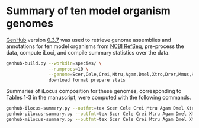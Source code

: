 # Summary of ten model organism genomes

[GenHub](https://standage.github.io/genhub) version [0.3.7](https://github.com/standage/genhub/releases/tag/0.3.7) was used to retrieve genome assemblies and annotations for ten model organisms from [NCBI RefSeq](http://www.ncbi.nlm.nih.gov/refseq/), pre-process the data, compute iLoci, and compile summary statistics over the data.

```bash
genhub-build.py --workdir=species/ \
                --numprocs=10 \
                --genome=Scer,Cele,Crei,Mtru,Agam,Dmel,Xtro,Drer,Mmus,Hsap \
                download format prepare stats
```

Summaries of iLocus composition for these genomes, corresponding to Tables 1-3 in the manuscript, were computed with the following commands.

```bash
genhub-ilocus-summary.py --outfmt=tex Scer Cele Crei Mtru Agam Dmel Xtro Drer Mmus Hsap
genhub-pilocus-summary.py --outfmt=tex Scer Cele Crei Mtru Agam Dmel Xtro Drer Mmus Hsap
genhub-milocus-summary.py --outfmt=tex Scer Cele Crei Mtru Agam Dmel Xtro Drer Mmus Hsap
```
